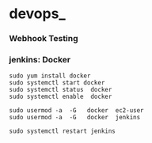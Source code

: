 # devops_
### Webhook Testing


### jenkins: Docker

```
sudo yum install docker
sudo systemctl start docker
sudo systemctl status  docker
sudo systemctl enable  docker

sudo usermod -a  -G   docker  ec2-user
sudo usermod -a  -G   docker  jenkins

sudo systemctl restart jenkins
```
